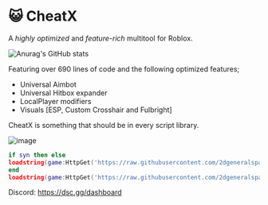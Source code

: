 # 😺 CheatX
A *highly optimized* and *feature-rich* multitool for Roblox.

![Anurag's GitHub stats](https://github-readme-stats.vercel.app/api?username=2dgeneralspam1&show_icons=true&theme=radical)

Featuring over 690 lines of code and the following optimized features;
- Universal Aimbot
- Universal Hitbox expander
- LocalPlayer modifiers
- Visuals [ESP, Custom Crosshair and Fulbright]

CheatX is something that should be in every script library. 

![image](https://user-images.githubusercontent.com/71535863/157147657-dcfcceab-a0a7-4d32-8fc1-1fd75cce6788.png)

```lua
if syn then else
loadstring(game:HttpGet('https://raw.githubusercontent.com/2dgeneralspam1/lua-releases/main/iris-compat.lua'))()
end
loadstring(game:HttpGet('https://raw.githubusercontent.com/2dgeneralspam1/CheatX/main/loader.lua'))()
```

Discord: https://dsc.gg/dashboard
